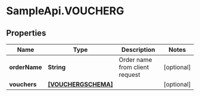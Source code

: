 # SampleApi.VOUCHERG

## Properties

Name | Type | Description | Notes
------------ | ------------- | ------------- | -------------
**orderName** | **String** | Order name from client request | [optional] 
**vouchers** | [**[VOUCHERGSCHEMA]**](VOUCHERGSCHEMA.md) |  | [optional] 


